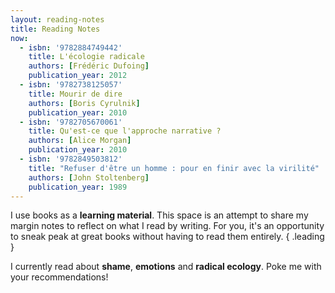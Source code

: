 ```yaml
---
layout: reading-notes
title: Reading Notes
now:
  - isbn: '9782884749442'
    title: L'écologie radicale
    authors: [Frédéric Dufoing]
    publication_year: 2012
  - isbn: '9782738125057'
    title: Mourir de dire
    authors: [Boris Cyrulnik]
    publication_year: 2010
  - isbn: '9782705670061'
    title: Qu'est-ce que l'approche narrative ?
    authors: [Alice Morgan]
    publication_year: 2010
  - isbn: '9782849503812'
    title: "Refuser d'être un homme : pour en finir avec la virilité"
    authors: [John Stoltenberg]
    publication_year: 1989
---
```


I use books as a **learning material**.
This space is an attempt to share my margin notes to reflect on what I read by writing.
For you, it's an opportunity to sneak peak at great books without having to read them entirely.
{ .leading }

I currently read about **shame**, **emotions** and **radical ecology**.
Poke me with your recommendations!
